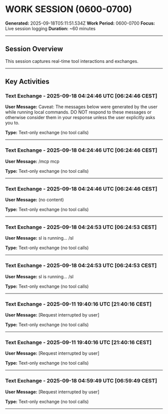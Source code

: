 # WORK SESSION (0600-0700)

**Generated:** 2025-09-18T05:11:51.534Z
**Work Period:** 0600-0700
**Focus:** Live session logging
**Duration:** ~60 minutes

---

## Session Overview

This session captures real-time tool interactions and exchanges.

---

## Key Activities

### Text Exchange - 2025-09-18 04:24:46 UTC [06:24:46 CEST]

**User Message:** Caveat: The messages below were generated by the user while running local commands. DO NOT respond to these messages or otherwise consider them in your response unless the user explicitly asks you to.

**Type:** Text-only exchange (no tool calls)

---

### Text Exchange - 2025-09-18 04:24:46 UTC [06:24:46 CEST]

**User Message:** <command-name>/mcp</command-name>
            <command-message>mcp</command-message>
            <command-args></command-args>

**Type:** Text-only exchange (no tool calls)

---

### Text Exchange - 2025-09-18 04:24:46 UTC [06:24:46 CEST]

**User Message:** <local-command-stdout>(no content)</local-command-stdout>

**Type:** Text-only exchange (no tool calls)

---

### Text Exchange - 2025-09-18 04:24:53 UTC [06:24:53 CEST]

**User Message:** <command-message>sl is running…</command-message>
<command-name>/sl</command-name>

**Type:** Text-only exchange (no tool calls)

---

### Text Exchange - 2025-09-18 04:24:53 UTC [06:24:53 CEST]

**User Message:** <command-message>sl is running…</command-message>
<command-name>/sl</command-name>

**Type:** Text-only exchange (no tool calls)

---

### Text Exchange - 2025-09-11 19:40:16 UTC [21:40:16 CEST]

**User Message:** [Request interrupted by user]

**Type:** Text-only exchange (no tool calls)

---

### Text Exchange - 2025-09-11 19:40:16 UTC [21:40:16 CEST]

**User Message:** [Request interrupted by user]

**Type:** Text-only exchange (no tool calls)

---

### Text Exchange - 2025-09-18 04:59:49 UTC [06:59:49 CEST]

**User Message:** [Request interrupted by user]

**Type:** Text-only exchange (no tool calls)

---

